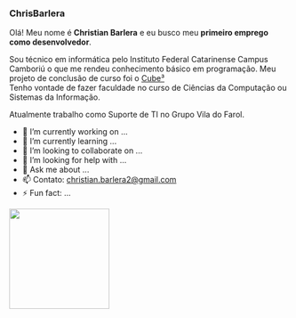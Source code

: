 ### ChrisBarlera


Olá! Meu nome é **Christian Barlera** e eu busco meu **primeiro emprego como desenvolvedor**.

Sou técnico em informática pelo Instituto Federal Catarinense Campus Camboriú o que me rendeu conhecimento básico em programação.
Meu projeto de conclusão de curso foi o <a href="https://github.com/ChrisBarlera/Cube3">Cube³</a><br>
Tenho vontade de fazer faculdade no curso de Ciências da Computação ou Sistemas da Informação.

Atualmente trabalho como Suporte de TI no Grupo Vila do Farol.

- 🔭 I’m currently working on ...
- 🌱 I’m currently learning ...
- 👯 I’m looking to collaborate on ...
- 🤔 I’m looking for help with ...
- 💬 Ask me about ...
- 📫 Contato: christian.barlera2@gmail.com 
- ⚡ Fun fact: ...

<div>
  <img height="180em" src="https://github-readme-stats.vercel.app/api/top-langs/?username=chrisbarlera&layout=compact&langs_count=7&theme=dracula"/>
</div>

